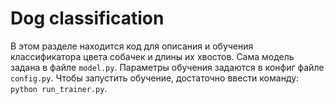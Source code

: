 # Dog classification
В этом разделе находится код для описания и обучения классификатора цвета собачек и длины их хвостов. Сама модель задана в файле `model.py`. Параметры обучения задаются в конфиг файле `config.py`. Чтобы запустить обучение, достаточно ввести команду: `python run_trainer.py`.
